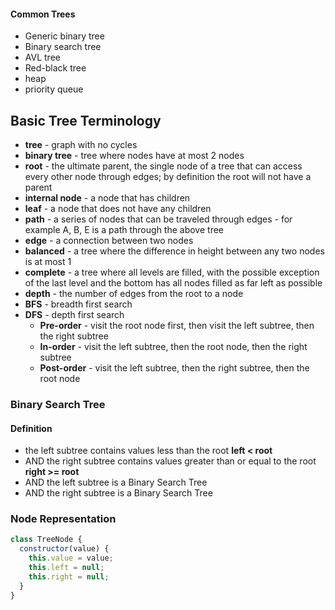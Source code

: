 #### Common Trees

- Generic binary tree
- Binary search tree
- AVL tree
- Red-black tree
- heap
- priority queue

## Basic Tree Terminology

- **tree** - graph with no cycles
- **binary tree** - tree where nodes have at most 2 nodes
- **root** - the ultimate parent, the single node of a tree that can access every other node through edges; by definition the root will not have a parent
- **internal node** - a node that has children
- **leaf** - a node that does not have any children
- **path** - a series of nodes that can be traveled through edges - for example A, B, E is a path through the above tree
- **edge** - a connection between two nodes
- **balanced** - a tree where the difference in height between any two nodes is at most 1
- **complete** - a tree where all levels are filled, with the possible exception of the last level and the bottom has all nodes filled as far left as possible
- **depth** - the number of edges from the root to a node
- **BFS** - breadth first search
- **DFS** - depth first search
  - **Pre-order** - visit the root node first, then visit the left subtree, then the right subtree
  - **In-order** - visit the left subtree, then the root node, then the right subtree
  - **Post-order** - visit the left subtree, then the right subtree, then the root node

### Binary Search Tree

#### Definition

- the left subtree contains values less than the root **left < root**
- AND the right subtree contains values greater than or equal to the root **right >= root**
- AND the left subtree is a Binary Search Tree
- AND the right subtree is a Binary Search Tree


### Node Representation

```js
class TreeNode {
  constructor(value) {
    this.value = value;
    this.left = null;
    this.right = null;
  }
}
```



